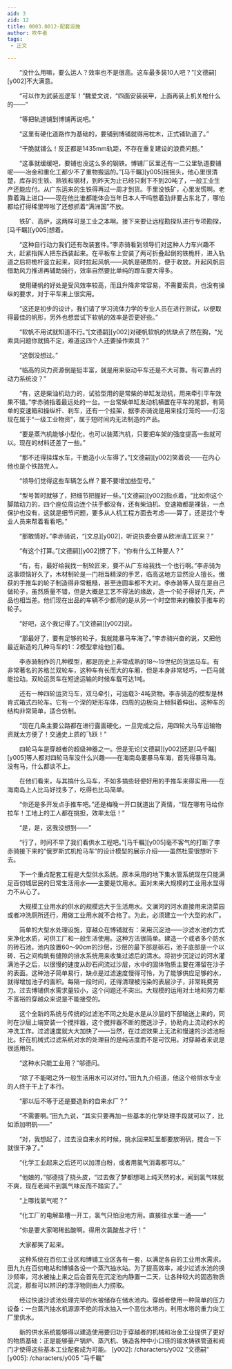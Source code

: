 ```yaml
---
aid: 3
zid: 12
title: 0003.0012-配套设施
author: 吹牛者
tags: 
 - 正文

---
```




　　“没什么用嘛，要么运人？效率也不是很高。这车最多装10人吧？”[文德嗣][y002]不大满意。

　　“可以作为武装巡逻车！”魏爱文说，“四面安装装甲，上面再装上机关枪什么的——”

　　“等把轨道铺到博铺再说吧。”

　　“这里有硬化道路作为基础的，要铺到博铺就得用枕木，正式铺轨道了。”

　　“干脆就铺么！反正都是1435mm轨距，不存在重复建设的浪费问题。”

　　“这事就缓缓吧，要铺也没这么多的钢铁。博铺厂区里还有一二公里轨道要铺呢——冶金和重化工都少不了重物搬运的。”[马千瞩][y005]摇摇头，他心里很清楚，库存的生铁、熟铁和钢材，到昨天为止已经只剩下不到20吨了，一般工业生产还能应付。从广东运来的生铁得再过一周才到货。手里没铁矿，心里发慌啊。老靠着海上进口——现在他比谁都能体会当年日本人干吗憋着劲非要占东北了，哪怕都给打得稀里哗啦了还想抓着“满洲国”不放。

　　铁矿、高炉，这两样可是工业之本啊。接下来要让远程勘探队进行专项勘探，[马千瞩][y005]想着。

　　“这种自行动力我们还有改装套件。”李赤骑看到领导们对这种人力车兴趣不大，赶紧指挥人把东西装起来。在平板车上安装了两可折叠起倒的铁桅杆，进入轨道之后将桅杆竖立起来，同时拉起风帆——风帆是硬质的，便于收放。升起风帆后借助风力推进再辅助骑行，效率自然要比单纯的蹬车要大得多。

　　使用硬帆的好处是受风效率较高，而且升降非常容易，不需要索具，也没有操纵的要求，对于平车来上很实用。

　　“这还是初步的设计，我们请了学习流体力学的专业人员在进行测试，以便取得最佳的帆形，另外也想尝试下软帆的效率是否更好些。”

　　“软帆不用试就知道不行。”[文德嗣][y002]对硬帆软帆的优缺点了然在胸，“光索具问题你就搞不定，难道这四个人还要操作索具？”

　　“这倒没想过。”

　　“临高的风力资源倒是挺丰富，就是用来驱动平车还是不大可靠。有可靠点的动力系统没？”

　　“有，这是柴油机动力的，试验型用的是常柴的单缸发动机，用来牵引平车效果不错。”李赤骑指着最远处的一台。一台常柴单缸发动机横置在平车的尾部，有简单的变速箱和操纵杆、刹车，还有一个挂架，据李赤骑说是用来挂灯笼的——灯泡现在属于“一级工业物资”，属于短时间内无法制造的产品。

　　“要是蒸汽机能够小型化，也可以装蒸汽机，只要把车架的强度提高一些就可以。现在的材料还差了一些。”

　　“那不还得挂煤水车，干脆造小火车得了。”[文德嗣][y002]笑着说——在内心他也是个铁路党人。

　　“领导们觉得这些车辆怎么样？要不要增加些型号。”

　　“型号暂时就够了，把细节把握好一些。”[文德嗣][y002]指点着，“比如你这个脚踏动力的，四个座位周边连个扶手都没有，还有柴油机、变速箱都是裸装，一点保护也没有，这就是细节问题，要多从人机工程方面去考虑——算了，还是找个专业人员来帮着看看吧。”

　　“那敢情好。”李赤骑说，“[文总][y002]，听说执委会要从欧洲请工匠来？”

　　“有这个打算。”[文德嗣][y002]愣了下，“你有什么工种要人？”

　　“有，有，最好给我找一制轮匠来，要不从广东给我找一个也行啊。”李赤骑为这事烦恼好久了，木材制轮是一门相当精深的手艺，临高这地方显然没人擅长。缴获的手推车的轮子制造得非常粗糙，甚至连圆率都不大对。李赤骑等人现在是自己做轮子，虽然质量不错，但是大概是工艺不得法的缘故，造一个轮子得好几天，产品也相当差。他们现在出品的车辆不少都用的是从另一个时空带来的橡胶手推车的轮子。

　　“好吧，这个我记得了。”[文德嗣][y002]说。

　　“那最好了，要有足够的轮子，我就能暴马车海了。”李赤骑兴奋的说，又把他最近新造的几种马车的1：2模型拿给他们看。

　　李赤骑制作的几种模型，都是历史上非常成熟的18～19世纪的货运马车。有非常著名的苏格兰双轮车，这种车有长而大的车厢，但是本身非常轻巧，一匹马就能拉动。双轮运货车在短途运输的时候车载可达1吨。

　　还有一种四轮运货马车，双马牵引，可运载3-4吨货物。李赤骑造的模型是林肯式箱式四轮车。它有一个深的矩形车体，四周的边板向上倾斜着伸出。这种车的结构非常简单，适合仿制。

　　“现在几条主要公路都在进行露面硬化，一旦完成之后，用四轮大马车运输物资就太方便了！交通史上质的飞跃！”

　　四轮马车是穿越者的超级神器之一。但是无论[文德嗣][y002]还是[马千瞩][y005]等人都对四轮马车没什么兴趣——在海南岛要暴马车海，首先得暴马海。没有马，什么都谈不上。

　　在他们看来，与其搞什么马车，不如多搞些轻便好用的手推车来得实用——在海南岛上人比马好找多了，吃得也比马简单。

　　“你还是多开发点手推车吧。”还是梅晚一开口就道出了真情，“现在哪有马给你拉车！工地上的工人都在挑担，效率太低！”

　　“是，是，这我没想到——”

　　“行了，时间不早了我们看供水工程吧。”[马千瞩][y005]毫不客气的打断了李赤骑接下来的“俄罗斯式机枪马车”的设计模型的展示介绍——虽然杜雯很想听下去。

　　下一个重点配套工程是大型供水系统。原本采用的地下集水管系统现在只能满足百仞城居民的日常生活用水——主要是饮用水。面对未来大规模的工业用水显得力不从心了。

　　大规模工业用水的供水的规模远大于生活用水。文澜河的河水直接用来浇菜园或者冲洗厕所还行，用做工业用水就不合格了。为此，必须建立一个大型的水厂。

　　简单的大型水处理设施，穿越众在博铺就有：采用沉淀池——沙滤水池的方式来净化水质，可供工厂和一般生活使用。这种方法很简单。建造一个或者多个防水的砖石池，池内放置60～90cm的沙层，沙层的最下部是砾石，池子底部是一个以砖、石之间构筑有缝隙的排水系统用来收集过滤后的清水。将初步沉淀过的河水灌满池子之后，以很慢的速度从砂石间流过沙层，水中的固体物质主要在滞留在沙子的表面。这种池子简单易行，缺点是过滤速度慢得可怜，为了能够供应足够的水，就得增加池子的面积。每隔一段时间，还得清理被污染的表层沙子，非常耗费劳力。过去博铺供水需求量较小，这个问题还不突出。大规模的运用对土地和劳力都不富裕的穿越众来说是不能接受的。

　　这个全新的系统与传统的过滤池不同之处是水是从沙层的下部输送上来的，同时在沙层上端安装一个搅拌器，这个搅拌器不断的搅送沙子，协助向上流动的水的冲洗工作。过滤速度就大大加快了——当然，在过滤效果上无法和慢速的沙滤池相比。好在机械式过滤系统对水的处理目的是纯洁度而不是可饮用。对穿越者来说是很适用的。

　　“这种水只能工业用？”邬德问。

　　“除了不能喝之外一般生活用水可以对付。”田九九介绍道，他这个给排水专业的人终于干上了本行。

　　“那以后不等于还是要造新的自来水厂？”

　　“不需要啊。”田九九说，“其实只要再加一些基本的化学处理手段就可以了，比如添加明矾——”

　　“对，我想起了，过去没自来水的时候，挑水回来缸里都要放明矾，搅合一下就很干净了。”

　　“化学工业起来之后还可以加漂白粉，或者用氯气消毒都可以。”

　　“他娘的，”邬德挠了挠头皮，“过去做了梦都想喝上纯天然的水，闻到氯气味就不爽，现在老闻不到氯气味反而不踏实了。”

　　“上哪找氯气呢？”

　　“化工厂的电解盐槽一开工，氯气只怕没地方用。直接往水里一通——”

　　“你是要大家喝稀盐酸啊。得用次氯酸盐才行！”

　　大家都笑了起来。

　　这种系统在百仞工业区和博铺工业区各有一套，以满足各自的工业用水需求。田九九在百仞电站和博铺各设一个蒸汽抽水站。为了提高效率，减少过滤水池的换沙频率，河水被抽上来之后会首先在沉淀池内静置一二天，让各种较大的固态物质沉淀，那些可以辨识的漂浮物则由人力捞取。

　　经过快速沙滤池处理完毕的水被储存在储水池内。穿越者使用一种简单的压力设备：一台蒸汽抽水机源源不绝的将水抽入一个高位水塔内，利用水塔的重力向工厂里供水。

　　新的供水系统能够得以建造使用要归功于穿越者的机械和冶金工业提供了更好的物质基础：正是能够量产锅炉、蒸汽机、铸造各种中小口径的输水铸铁管道和阀门才使得这些基本工业配套成为可能。
[y002]: /characters/y002 "文德嗣"
[y005]: /characters/y005 "马千瞩"


